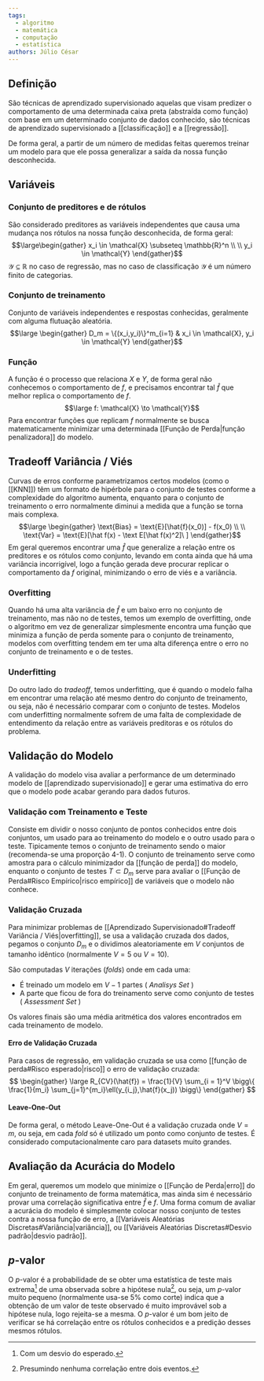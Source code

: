 ```yaml
---
tags:
  - algoritmo
  - matemática
  - computação
  - estatística
authors: Júlio César
---
```

## Definição

São técnicas de aprendizado supervisionado aquelas que visam predizer o comportamento de uma determinada caixa preta (abstraída como função) com base em um determinado conjunto de dados conhecido, são técnicas de aprendizado supervisionado a [[classificação]] e a [[regressão]].

De forma geral, a partir de um número de medidas feitas queremos treinar um modelo para que ele possa generalizar a saída da nossa função desconhecida.

## Variáveis

### Conjunto de preditores e de rótulos
São considerado preditores as variáveis independentes que causa uma mudança nos rótulos na nossa função desconhecida, de forma geral:
$$\large\begin{gather}
 x_i \in \mathcal{X} \subseteq \mathbb{R}^n \\ \\
y_i \in \mathcal{Y}
\end{gather}$$
$\mathcal{Y} \subseteq \mathbb{R}$ no caso de regressão, mas no caso de classificação $\mathcal{Y}$ é um número finito de categorias.
### Conjunto de treinamento
Conjunto de variáveis independentes e respostas conhecidas, geralmente com alguma flutuação aleatória.
$$\large \begin{gather}
D_m = \{(x_i,y_i)\}^m_{i=1} & x_i \in \mathcal{X}, y_i \in \mathcal{Y}
\end{gather}$$
### Função
A função é o processo que relaciona $X$ e $Y$, de forma geral não conhecemos o comportamento de $f$, e precisamos encontrar tal $\hat{f}$ que melhor replica o comportamento de $f$.
$$\large f: \mathcal{X} \to \mathcal{Y}$$
Para encontrar funções que replicam $f$ normalmente se busca matematicamente minimizar uma determinada [[Função de Perda|função penalizadora]] do modelo.

## Tradeoff Variância / Viés

Curvas de erros conforme parametrizamos certos modelos (como o [[KNN]]) têm um formato de hipérbole para o conjunto de testes conforme a complexidade do algoritmo aumenta, enquanto para o conjunto de treinamento o erro normalmente diminui a medida que a função se torna mais complexa.
$$\large \begin{gather}
\text{Bias} = \text{E}[\hat{f}(x_0)] - f(x_0) \\ \\
\text{Var} = \text{E}[\hat f(x) - \text E[\hat f(x)^2]\ ] 
\end{gather}$$
Em geral queremos encontrar uma $\hat{f}$ que generalize a relação entre os preditores e os rótulos como conjunto, levando em conta ainda que há uma variância incorrigível, logo a função gerada deve procurar replicar o comportamento da $f$ original, minimizando o erro de viés e a variância.
### Overfitting
Quando há uma alta variância de $\hat{f}$ e um baixo erro no conjunto de treinamento, mas não no de testes, temos um exemplo de overfitting, onde o algoritmo em vez de generalizar simplesmente encontra uma função que minimiza a função de perda somente para o conjunto de treinamento, modelos com overfitting tendem em ter uma alta diferença entre o erro no conjunto de treinamento e o de testes.
### Underfitting
Do outro lado do _tradeoff_, temos underfitting, que é quando o modelo falha em encontrar uma relação até mesmo dentro do conjunto de treinamento, ou seja, não é necessário comparar com o conjunto de testes. Modelos com underfitting normalmente sofrem de uma falta de complexidade de entendimento da relação entre as variáveis preditoras e os rótulos do problema.

## Validação do Modelo

A validação do modelo visa avaliar a performance de um determinado modelo de [[aprendizado supervisionado]] e gerar uma estimativa do erro que o modelo pode acabar gerando para dados futuros.
### Validação com Treinamento e Teste
Consiste em dividir o nosso conjunto de pontos conhecidos entre dois conjuntos, um usado para ao treinamento do modelo e o outro usado para o teste. Tipicamente temos o conjunto de treinamento sendo o maior (recomenda-se uma proporção 4-1). O conjunto de treinamento serve como amostra para o cálculo minimizador da [[função de perda]] do modelo, enquanto o conjunto de testes $T \subset D_m$ serve para avaliar o [[Função de Perda#Risco Empírico|risco empírico]] de variáveis que o modelo não conhece.

### Validação Cruzada
Para minimizar problemas de [[Aprendizado Supervisionado#Tradeoff Variância / Viés|overfitting]], se usa a validação cruzada dos dados, pegamos o conjunto $D_m$ e o dividimos aleatoriamente em $V$ conjuntos de tamanho idêntico (normalmente $V = 5$ ou $V = 10$).

São computadas $V$ iterações (_folds_) onde em cada uma:
- É treinado um modelo em $V-1$ partes ( _Analisys Set_ )
- A parte que ficou de fora do treinamento serve como conjunto de testes ( _Assessment Set_ )

Os valores finais são uma média aritmética dos valores encontrados em cada treinamento de modelo.
#### Erro de Validação Cruzada
Para casos de regressão, em validação cruzada se usa como [[função de perda#Risco esperado|risco]] o erro de validação cruzada:
$$
\begin{gather}
\large R_{CV}(\hat{f}) = \frac{1}{V} \sum_{i = 1}^V
\bigg\{
\frac{1}{m_i} \sum_{j=1}^{m_i}\ell(y_{i_j},\hat{f}(x_j))
\bigg\}
\end{gather}
$$
#### Leave-One-Out
De forma geral, o método Leave-One-Out é a validação cruzada onde $V = m$, ou seja, em cada _fold_ só é utilizado um ponto como conjunto de testes. É considerado computacionalmente caro para datasets muito grandes.

## Avaliação da Acurácia do Modelo

Em geral, queremos um modelo que minimize o [[Função de Perda|erro]] do conjunto de treinamento de forma matemática, mas ainda sim é necessário provar uma correlação significativa entre $\hat{f}$ e $f$. Uma forma comum de avaliar a acurácia do modelo é simplesmente colocar nosso conjunto de testes contra a nossa função de erro, a [[Variáveis Aleatórias Discretas#Variância|variância]], ou [[Variáveis Aleatórias Discretas#Desvio padrão|desvio padrão]].
## $p$-valor

O $p$-valor é a probabilidade de se obter uma estatística de teste mais extrema[^1] de uma observada sobre a hipótese nula[^2], ou seja, um $p$-valor muito pequeno (normalmente usa-se 5% como corte) indica que a obtenção de um valor de teste observado é muito improvável sob a hipótese nula, logo rejeita-se a mesma. O $p$-valor é um bom jeito de verificar se há correlação entre os rótulos conhecidos e a predição desses mesmos rótulos.

[^1]: Com um desvio do esperado.

[^2]: Presumindo nenhuma correlação entre dois eventos.
